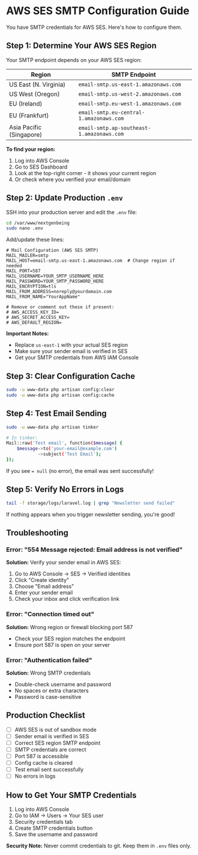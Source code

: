 # AWS SES SMTP Configuration Guide

You have SMTP credentials for AWS SES. Here's how to configure them.

## Step 1: Determine Your AWS SES Region

Your SMTP endpoint depends on your AWS SES region:

| Region | SMTP Endpoint |
|--------|---------------|
| US East (N. Virginia) | `email-smtp.us-east-1.amazonaws.com` |
| US West (Oregon) | `email-smtp.us-west-2.amazonaws.com` |
| EU (Ireland) | `email-smtp.eu-west-1.amazonaws.com` |
| EU (Frankfurt) | `email-smtp.eu-central-1.amazonaws.com` |
| Asia Pacific (Singapore) | `email-smtp.ap-southeast-1.amazonaws.com` |

**To find your region:**
1. Log into AWS Console
2. Go to SES Dashboard
3. Look at the top-right corner - it shows your current region
4. Or check where you verified your email/domain

## Step 2: Update Production `.env`

SSH into your production server and edit the `.env` file:

```bash
cd /var/www/nextgenbeing
sudo nano .env
```

Add/update these lines:

```env
# Mail Configuration (AWS SES SMTP)
MAIL_MAILER=smtp
MAIL_HOST=email-smtp.us-east-1.amazonaws.com  # Change region if needed
MAIL_PORT=587
MAIL_USERNAME=YOUR_SMTP_USERNAME_HERE
MAIL_PASSWORD=YOUR_SMTP_PASSWORD_HERE
MAIL_ENCRYPTION=tls
MAIL_FROM_ADDRESS=noreply@yourdomain.com
MAIL_FROM_NAME="YourAppName"

# Remove or comment out these if present:
# AWS_ACCESS_KEY_ID=
# AWS_SECRET_ACCESS_KEY=
# AWS_DEFAULT_REGION=
```

**Important Notes:**
- Replace `us-east-1` with your actual SES region
- Make sure your sender email is verified in SES
- Get your SMTP credentials from AWS IAM Console

## Step 3: Clear Configuration Cache

```bash
sudo -u www-data php artisan config:clear
sudo -u www-data php artisan config:cache
```

## Step 4: Test Email Sending

```bash
sudo -u www-data php artisan tinker

# In tinker:
Mail::raw('Test email', function($message) {
    $message->to('your-email@example.com')
            ->subject('Test Email');
});
```

If you see `= null` (no error), the email was sent successfully!

## Step 5: Verify No Errors in Logs

```bash
tail -f storage/logs/laravel.log | grep "Newsletter send failed"
```

If nothing appears when you trigger newsletter sending, you're good!

## Troubleshooting

### Error: "554 Message rejected: Email address is not verified"

**Solution:** Verify your sender email in AWS SES:
1. Go to AWS Console → SES → Verified identities
2. Click "Create identity"
3. Choose "Email address"
4. Enter your sender email
5. Check your inbox and click verification link

### Error: "Connection timed out"

**Solution:** Wrong region or firewall blocking port 587
- Check your SES region matches the endpoint
- Ensure port 587 is open on your server

### Error: "Authentication failed"

**Solution:** Wrong SMTP credentials
- Double-check username and password
- No spaces or extra characters
- Password is case-sensitive

## Production Checklist

- [ ] AWS SES is out of sandbox mode
- [ ] Sender email is verified in SES
- [ ] Correct SES region SMTP endpoint
- [ ] SMTP credentials are correct
- [ ] Port 587 is accessible
- [ ] Config cache is cleared
- [ ] Test email sent successfully
- [ ] No errors in logs

## How to Get Your SMTP Credentials

1. Log into AWS Console
2. Go to IAM → Users → Your SES user
3. Security credentials tab
4. Create SMTP credentials button
5. Save the username and password

**Security Note:** Never commit credentials to git. Keep them in `.env` files only.
